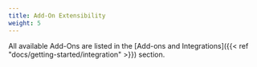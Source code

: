 ```yaml
---
title: Add-On Extensibility
weight: 5
---
```


All available Add-Ons are listed in the [Add-ons and Integrations]({{< ref "docs/getting-started/integration" >}}) section.
